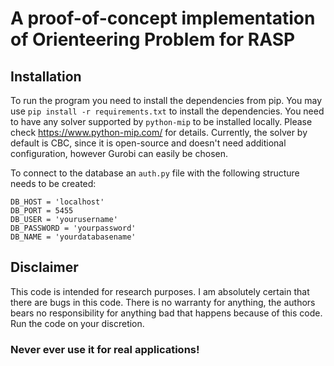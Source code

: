 # A proof-of-concept implementation of Orienteering Problem for RASP

## Installation
To run the program you need to install the dependencies from pip.
You may use `pip install -r requirements.txt` to install the dependencies.
You need to have any solver supported by `python-mip` to be installed locally. Please check https://www.python-mip.com/ for details.
Currently, the solver by default is CBC, since it is open-source and doesn't need additional configuration, however Gurobi can easily be chosen.

To connect to the database an `auth.py` file with the following structure needs to be created:
```
DB_HOST = 'localhost'
DB_PORT = 5455
DB_USER = 'yourusername'
DB_PASSWORD = 'yourpassword'
DB_NAME = 'yourdatabasename'
```

## Disclaimer
This code is intended for research purposes. I am absolutely certain that there are bugs in this code.
There is no warranty for anything, the authors bears no responsibility for anything bad that happens because of this code.
Run the code on your discretion.

### Never ever use it for real applications!